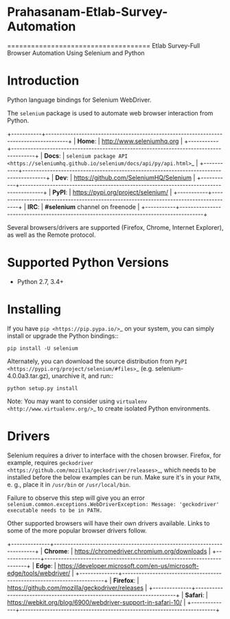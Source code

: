 # Prahasanam-Etlab-Survey-Automation
====================================
Etlab Survey-Full Browser Automation Using Selenium and Python

Introduction
============

Python language bindings for Selenium WebDriver.

The `selenium` package is used to automate web browser interaction from Python.

+-----------+--------------------------------------------------------------------------------------+
| **Home**: | http://www.seleniumhq.org                                                            |
+-----------+--------------------------------------------------------------------------------------+
| **Docs**: | `selenium package API <https://seleniumhq.github.io/selenium/docs/api/py/api.html>`_ |
+-----------+--------------------------------------------------------------------------------------+
| **Dev**:  | https://github.com/SeleniumHQ/Selenium                                               |
+-----------+--------------------------------------------------------------------------------------+
| **PyPI**: | https://pypi.org/project/selenium/                                                   |
+-----------+--------------------------------------------------------------------------------------+
| **IRC**:  | **#selenium** channel on freenode                                                    |
+-----------+--------------------------------------------------------------------------------------+

Several browsers/drivers are supported (Firefox, Chrome, Internet Explorer), as well as the Remote protocol.

Supported Python Versions
=========================

* Python 2.7, 3.4+

Installing
==========

If you have `pip <https://pip.pypa.io/>`_ on your system, you can simply install or upgrade the Python bindings::

    pip install -U selenium

Alternately, you can download the source distribution from `PyPI <https://pypi.org/project/selenium/#files>`_ (e.g. selenium-4.0.0a3.tar.gz), unarchive it, and run::

    python setup.py install

Note: You may want to consider using `virtualenv <http://www.virtualenv.org/>`_ to create isolated Python environments.

Drivers
=======

Selenium requires a driver to interface with the chosen browser. Firefox,
for example, requires `geckodriver <https://github.com/mozilla/geckodriver/releases>`_, which needs to be installed before the below examples can be run. Make sure it's in your `PATH`, e. g., place it in `/usr/bin` or `/usr/local/bin`.

Failure to observe this step will give you an error `selenium.common.exceptions.WebDriverException: Message: 'geckodriver' executable needs to be in PATH.`

Other supported browsers will have their own drivers available. Links to some of the more popular browser drivers follow.

+--------------+-----------------------------------------------------------------------+
| **Chrome**:  | https://chromedriver.chromium.org/downloads                           |
+--------------+-----------------------------------------------------------------------+
| **Edge**:    | https://developer.microsoft.com/en-us/microsoft-edge/tools/webdriver/ |
+--------------+-----------------------------------------------------------------------+
| **Firefox**: | https://github.com/mozilla/geckodriver/releases                       |
+--------------+-----------------------------------------------------------------------+
| **Safari**:  | https://webkit.org/blog/6900/webdriver-support-in-safari-10/          |
+--------------+-----------------------------------------------------------------------+
